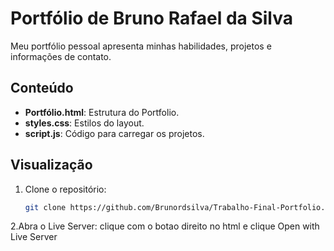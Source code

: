 # Portfólio de Bruno Rafael da Silva

Meu portfólio pessoal apresenta minhas habilidades, projetos e informações de contato.

## Conteúdo

- **Portfólio.html**: Estrutura do Portfolio.
- **styles.css**: Estilos do layout.
- **script.js**: Código para carregar os projetos.

## Visualização

1. Clone o repositório:
   ```bash
   git clone https://github.com/Brunordsilva/Trabalho-Final-Portfolio.git

2.Abra o Live Server:
 clique com o botao direito no html e clique Open with Live Server
